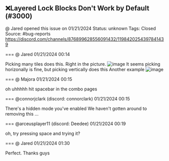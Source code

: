 ## ❌Layered Lock Blocks Don't Work by Default (#3000)
@ Jared opened this issue on 01/21/2024
Status: unknown
Tags: Closed
Source: #bug-reports https://discord.com/channels/876899628556091432/1198420254397841439


=== @ Jared 01/21/2024 00:14

Picking many tiles does this. Right in the picture.
![image](https://cdn.discordapp.com/attachments/1198420254397841439/1198420254821462197/image.png?ex=65ecfb56&is=65da8656&hm=13ed4c759772f0ec92eff4face84e078eeea9ba98406d0eda0bd49ecb01f35fb&)
It seems picking horizonally is fine, but picking vertically does this
Another example
![image](https://cdn.discordapp.com/attachments/1198420254397841439/1198420493305393232/image.png?ex=65ecfb8f&is=65da868f&hm=951dbc74d96ad0a233884b4cee285b7930fd0d873e252032266121d493a7e449&)

=== @ Majora 01/21/2024 00:15

oh uhhhhh hit spacebar in the combo pages

=== @connorjclark (discord: connorclark) 01/21/2024 00:15

There's a hidden mode you've enabled
We haven't gotten around to removing this ...

=== @arceusplayer11 (discord: Deedee) 01/21/2024 00:19

oh, try pressing space and trying it?

=== @ Jared 01/21/2024 01:30

Perfect. Thanks guys
